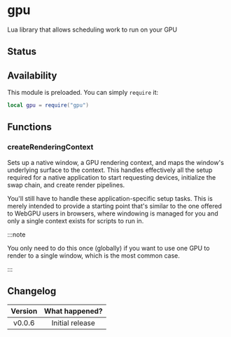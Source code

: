 # gpu

Lua library that allows scheduling work to run on your GPU

## Status

<Experimental/>

## Availability

This module is preloaded. You can simply `require` it:

```lua
local gpu = require("gpu")
```

## Functions

### createRenderingContext

Sets up a native window, a GPU rendering context, and maps the window's underlying surface to the context. This handles effectively all the setup required for a native application to start requesting devices, initialize the swap chain, and create render pipelines.

You'll still have to handle these application-specific setup tasks. This is merely intended to provide a starting point that's similar to the one offered to WebGPU users in browsers, where windowing is managed for you and only a single context exists for scripts to run in.

:::note

You only need to do this once (globally) if you want to use one GPU to render to a single window, which is the most common  case.

:::

## Changelog

| Version | What happened?  |
| :-----: | :-------------: |
| v0.0.6  | Initial release |
